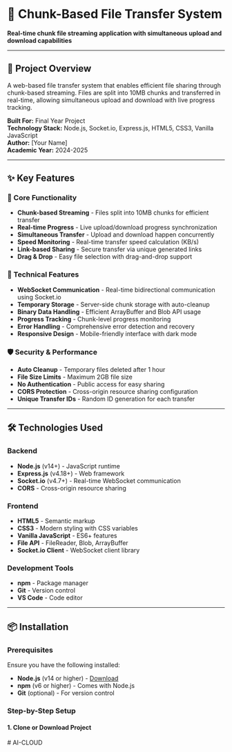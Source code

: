 # 🔄 Chunk-Based File Transfer System

**Real-time chunk file streaming application with simultaneous upload and download capabilities**

---

## 🌟 Project Overview

A web-based file transfer system that enables efficient file sharing through chunk-based streaming. Files are split into 10MB chunks and transferred in real-time, allowing simultaneous upload and download with live progress tracking.

**Built For:** Final Year Project  
**Technology Stack:** Node.js, Socket.io, Express.js, HTML5, CSS3, Vanilla JavaScript  
**Author:** [Your Name]  
**Academic Year:** 2024-2025

---

## ✨ Key Features

### 🚀 Core Functionality
- **Chunk-based Streaming** - Files split into 10MB chunks for efficient transfer
- **Real-time Progress** - Live upload/download progress synchronization
- **Simultaneous Transfer** - Upload and download happen concurrently
- **Speed Monitoring** - Real-time transfer speed calculation (KB/s)
- **Link-based Sharing** - Secure transfer via unique generated links
- **Drag & Drop** - Easy file selection with drag-and-drop support

### 🔐 Technical Features
- **WebSocket Communication** - Real-time bidirectional communication using Socket.io
- **Temporary Storage** - Server-side chunk storage with auto-cleanup
- **Binary Data Handling** - Efficient ArrayBuffer and Blob API usage
- **Progress Tracking** - Chunk-level progress monitoring
- **Error Handling** - Comprehensive error detection and recovery
- **Responsive Design** - Mobile-friendly interface with dark mode

### 🛡️ Security & Performance
- **Auto Cleanup** - Temporary files deleted after 1 hour
- **File Size Limits** - Maximum 2GB file size
- **No Authentication** - Public access for easy sharing
- **CORS Protection** - Cross-origin resource sharing configuration
- **Unique Transfer IDs** - Random ID generation for each transfer

---

## 🛠️ Technologies Used

### Backend
- **Node.js** (v14+) - JavaScript runtime
- **Express.js** (v4.18+) - Web framework
- **Socket.io** (v4.7+) - Real-time WebSocket communication
- **CORS** - Cross-origin resource sharing

### Frontend
- **HTML5** - Semantic markup
- **CSS3** - Modern styling with CSS variables
- **Vanilla JavaScript** - ES6+ features
- **File API** - FileReader, Blob, ArrayBuffer
- **Socket.io Client** - WebSocket client library

### Development Tools
- **npm** - Package manager
- **Git** - Version control
- **VS Code** - Code editor

---

## 📦 Installation

### Prerequisites

Ensure you have the following installed:
- **Node.js** (v14 or higher) - [Download](https://nodejs.org/)
- **npm** (v6 or higher) - Comes with Node.js
- **Git** (optional) - For version control

### Step-by-Step Setup

#### 1. Clone or Download Project

#   A I - C L O U D  
 